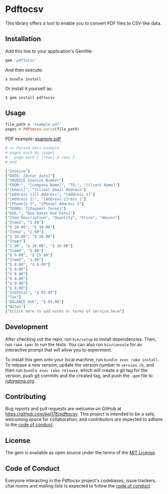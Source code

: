 # Pdftocsv

This library offers a tool to enable you to convert PDF files to CSV-like data.

## Installation

Add this line to your application's Gemfile:

```ruby
gem 'pdftocsv'
```

And then execute:

```
$ bundle install
```

Or install it yourself as:

```
$ gem install pdftocsv
```

## Usage

```ruby
file_path = 'example.pdf'
pages = Pdftocsv.parse(file_path)
```

PDF example: [example.pdf](https://github.com/kei178/pdftocsv/blob/main/spec/fixtures/files/example.pdf)

```ruby
# == Parsed data example
# pages.each do |page|
#   page.each { |rows| p rows }
# end

["Invoice"]
["DATE: [Enter date]"]
["INVOICE Invoice Number"]
["FROM:", "[Company Name]", "TO:", "[Client Name]"]
["[Email]", "[Client Email Address"]
["[Address 1]il Address", "[Address 1]"]
["[Address 2]", "[Address 2]ress 1"]
["[Phone]s 2", "[Phone] Address 2"]
["TERMS: T[Payment Terms]"]
["DUE:", "Due Datet Due Date]"]
["Item Description", "Quantity", "Price", "Amount"]
["Item1", "1.00"]
["$ 10.00", "$ 10.00"]
["Item2", "2.00"]
["$ 10.00", "$ 20.00"]
["Item3"]
["1.00", "$ 20.00", "$ 20.00"]
["Item4", "5.00"]
["$ 5.00", "$ 25.00"]
["Item5", "1.00"]
["$ 8.00", "$ 8.00"]
["$ 0.00"]
["$ 0.00"]
["$ 0.00"]
["$ 0.00"]
["$ 0.00"]
["Subtotal", "$ 83.00"]
["Tax"]
["BALANCE DUE", "$ 83.00"]
["Notes"]
["EClick here to add notes or terms of service.here"]
```

## Development

After checking out the repo, run `bin/setup` to install dependencies. Then, run `rake spec` to run the tests. You can also run `bin/console` for an interactive prompt that will allow you to experiment.

To install this gem onto your local machine, run `bundle exec rake install`. To release a new version, update the version number in `version.rb`, and then run `bundle exec rake release`, which will create a git tag for the version, push git commits and the created tag, and push the `.gem` file to [rubygems.org](https://rubygems.org).

## Contributing

Bug reports and pull requests are welcome on GitHub at https://github.com/kei178/pdftocsv. This project is intended to be a safe, welcoming space for collaboration, and contributors are expected to adhere to the [code of conduct](https://github.com/kei178/pdftocsv/blob/main/CODE_OF_CONDUCT.md).

## License

The gem is available as open source under the terms of the [MIT License](https://opensource.org/licenses/MIT).

## Code of Conduct

Everyone interacting in the Pdftocsv project's codebases, issue trackers, chat rooms and mailing lists is expected to follow the [code of conduct](https://github.com/kei178/pdftocsv/blob/main/CODE_OF_CONDUCT.md).
